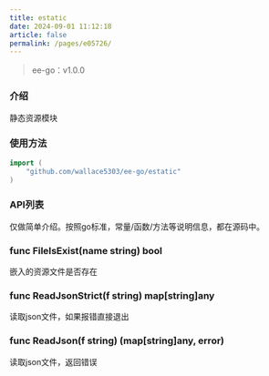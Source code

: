```yaml
---
title: estatic
date: 2024-09-01 11:12:18
article: false
permalink: /pages/e05726/
---
```


> ee-go：v1.0.0

###  介绍
静态资源模块

###  使用方法
```go
import (
	"github.com/wallace5303/ee-go/estatic"
)
```

###  API列表
仅做简单介绍。按照go标准，常量/函数/方法等说明信息，都在源码中。

### func FileIsExist(name string) bool
嵌入的资源文件是否存在

### func ReadJsonStrict(f string) map[string]any
读取json文件，如果报错直接退出

### func ReadJson(f string) (map[string]any, error)
读取json文件，返回错误